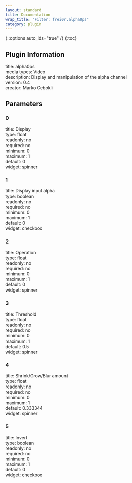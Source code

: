 ```yaml
---
layout: standard
title: Documentation
wrap_title: "Filter: frei0r.alpha0ps"
category: plugin
---
```

{::options auto_ids="true" /}
{:toc}

## Plugin Information

title: alpha0ps  
media types:
Video  
description: Display and manipulation of the alpha channel  
version: 0.4  
creator: Marko Cebokli  

## Parameters

### 0

title: Display    
type: float  
readonly: no  
required: no  
minimum: 0  
maximum: 1  
default: 0  
widget: spinner  

### 1

title: Display input alpha    
type: boolean  
readonly: no  
required: no  
minimum: 0  
maximum: 1  
default: 0  
widget: checkbox  

### 2

title: Operation    
type: float  
readonly: no  
required: no  
minimum: 0  
maximum: 1  
default: 0  
widget: spinner  

### 3

title: Threshold    
type: float  
readonly: no  
required: no  
minimum: 0  
maximum: 1  
default: 0.5  
widget: spinner  

### 4

title: Shrink/Grow/Blur amount    
type: float  
readonly: no  
required: no  
minimum: 0  
maximum: 1  
default: 0.333344  
widget: spinner  

### 5

title: Invert    
type: boolean  
readonly: no  
required: no  
minimum: 0  
maximum: 1  
default: 0  
widget: checkbox  

